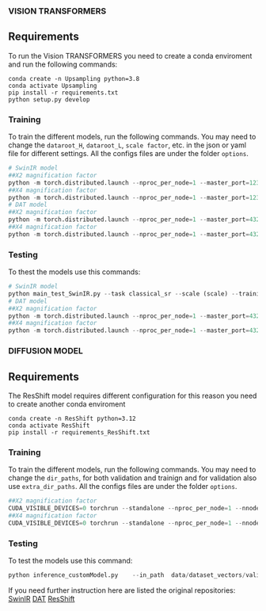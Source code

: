### VISION TRANSFORMERS

## Requirements
To run the Vision TRANSFORMERS you need to create a conda enviroment and run the following commands:
```
conda create -n Upsampling python=3.8
conda activate Upsampling
pip install -r requirements.txt
python setup.py develop
```

### Training
To train the different models, run the following commands. You may need to change the `dataroot_H`, `dataroot_L`, `scale factor`, etc. in the json or yaml file for different settings. 
All the configs files are under the folder `options`.

```python
# SwinIR model
##X2 magnification factor
python -m torch.distributed.launch --nproc_per_node=1 --master_port=1234 main_train_SwinIR.py --opt options/options_SwinIR /train_swinir_sr_classicalx2.json  --dist True 
##X4 magnification factor
python -m torch.distributed.launch --nproc_per_node=1 --master_port=1234 main_train_SwinIR.py --opt options/options_SwinIR/train_swinir_sr_classicalx4.json  --dist True 
# DAT model
##X2 magnification factor
python -m torch.distributed.launch --nproc_per_node=1 --master_port=4321 basicsr/train.py -opt options/options_DAT/Train/train_DAT_2_x2.yml --launcher pytorch
##X4 magnification factor
python -m torch.distributed.launch --nproc_per_node=1 --master_port=4321 basicsr/train.py -opt options/options_DAT/Train/train_DAT_2_x4.yml --launcher pytorch
```

### Testing
To thest the models use this commands:
```python
# SwinIR model
python main_test_SwinIR.py --task classical_sr --scale (scale) --training_patch_size 32 --model_path superresolution/swinir_sr_x2_Obstacles/models/80000_G.pth --folder_lq datasets/dataset_obstacles/dataset_csv_Y_all_cases/test/LW --folder_gt datasets/dataset_obstacles/dataset_csv_Y_all_cases/test/HR
# DAT model
##X2 magnification factor
python -m torch.distributed.launch --nproc_per_node=1 --master_port=4321 basicsr/test.py -opt options/options_DAT/Test/test_DAT_2_x2.yml --launcher pytorch
##X4 magnification factor
python -m torch.distributed.launch --nproc_per_node=1 --master_port=4321 basicsr/test.py -opt options/options_DAT/Test/test_DAT_2_x2.yml --launcher pytorch
```

### DIFFUSION MODEL

## Requirements
The ResShift model requires different configuration for this reason you need to create another conda enviroment
```
conda create -n ResShift python=3.12
conda activate ResShift
pip install -r requirements_ResShift.txt
```

### Training
To train the different models, run the following commands. You may need to change the `dir_paths`, for both validation and trainign and for validation also use `extra_dir_paths`.
All the configs files are under the folder `options`.

```python
##X2 magnification factor
CUDA_VISIBLE_DEVICES=0 torchrun --standalone --nproc_per_node=1 --nnodes=1 main.py --cfg_path options/options_ResShift/realsr_swinunet_x2.yaml --save_dir  output_dir
##X4 magnification factor
CUDA_VISIBLE_DEVICES=0 torchrun --standalone --nproc_per_node=1 --nnodes=1 main.py --cfg_path options/options_ResShift/realsr_swinunet_x4.yaml --save_dir  output_dir
```


### Testing
To test the models use this command:
```python
python inference_customModel.py    --in_path  data/dataset_vectors/validation/lw     --out_path infereceResut_physics/no_physics_Vector_x2_time    --ckpt_path /home/vittorio/Scrivania/ResShift_4_scale/models_trained_no_physcs/no_physics_Vector_x2/ckpts/model_75000.pth     --config_path configs/realsr_swinunet_realsrgan48.yaml     --scale 2/4    --chop_size 64     --chop_stride 64     --bs 1     --task realsr
```

If you need further instruction here are listed the original repositories: 
[SwinIR](https://github.com/JingyunLiang/SwinIR) 
[DAT](https://github.com/zhengchen1999/DAT) 
[ResShift](https://github.com/zsyOAOA/ResShift)